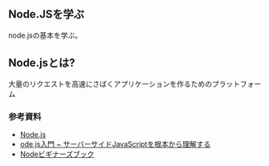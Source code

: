 ## Node.JSを学ぶ

node.jsの基本を学ぶ。

## Node.jsとは?

大量のリクエストを高速にさばくアプリケーションを作るためのプラットフォーム


### 参考資料

- [Node.js](https://nodejs.org/ja/)
- [ode.js入門 ~ サーバーサイドJavaScriptを根本から理解する](https://nakanoh.net/article/node-entry-book)
- [Nodeビギナーズブック](https://www.nodebeginner.org/index-jp.html)

